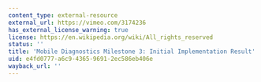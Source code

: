 ```yaml
---
content_type: external-resource
external_url: https://vimeo.com/3174236
has_external_license_warning: true
license: https://en.wikipedia.org/wiki/All_rights_reserved
status: ''
title: 'Mobile Diagnostics Milestone 3: Initial Implementation Result'
uid: e4fd0777-a6c9-4365-9691-2ec586eb406e
wayback_url: ''
---
```

